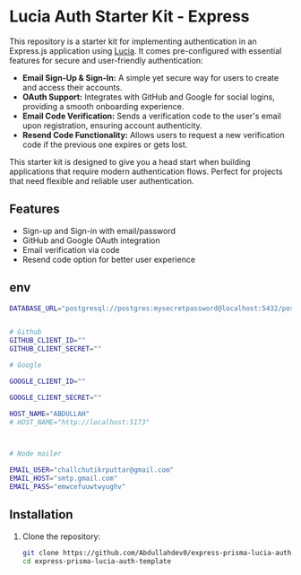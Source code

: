 # Lucia Auth Starter Kit - Express

This repository is a starter kit for implementing authentication in an Express.js application using [Lucia](https://lucia-auth.com/). It comes pre-configured with essential features for secure and user-friendly authentication:

- **Email Sign-Up & Sign-In:** A simple yet secure way for users to create and access their accounts.
- **OAuth Support:** Integrates with GitHub and Google for social logins, providing a smooth onboarding experience.
- **Email Code Verification:** Sends a verification code to the user's email upon registration, ensuring account authenticity.
- **Resend Code Functionality:** Allows users to request a new verification code if the previous one expires or gets lost.

This starter kit is designed to give you a head start when building applications that require modern authentication flows. Perfect for projects that need flexible and reliable user authentication.

## Features

- Sign-up and Sign-in with email/password
- GitHub and Google OAuth integration
- Email verification via code
- Resend code option for better user experience

## env

```bash
DATABASE_URL="postgresql://postgres:mysecretpassword@localhost:5432/postgres?sslmode=disable"


# Github
GITHUB_CLIENT_ID=""
GITHUB_CLIENT_SECRET=""

# Google

GOOGLE_CLIENT_ID=""

GOOGLE_CLIENT_SECRET=""

HOST_NAME="ABDULLAH"
# HOST_NAME="http://localhost:5173"



# Node mailer 

EMAIL_USER="challchutikrputtar@gmail.com"
EMAIL_HOST="smtp.gmail.com" 
EMAIL_PASS="emwcefuuwtwyughv"

```

## Installation

1. Clone the repository:
   ```bash
   git clone https://github.com/Abdullahdev0/express-prisma-lucia-auth-template.git
   cd express-prisma-lucia-auth-template
